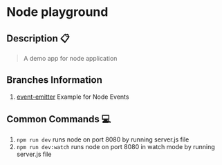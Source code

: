 # Node playground

## Description :clipboard:
> A demo app for node application

## Branches Information

1. [event-emitter](https://github.com/imranhsayed/node-playground/tree/event-emitter) Example for Node Events

## Common Commands :computer:

1. `npm run dev` runs node on port 8080 by running server.js file 
2. `npm run dev:watch` runs node on port 8080 in watch mode by running server.js file 

